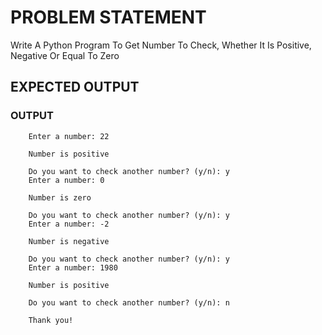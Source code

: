 # PROBLEM STATEMENT

Write A Python Program To Get Number To Check, Whether It Is Positive, Negative Or Equal To Zero 

## EXPECTED OUTPUT

### OUTPUT 
        Enter a number: 22

        Number is positive

        Do you want to check another number? (y/n): y
        Enter a number: 0

        Number is zero

        Do you want to check another number? (y/n): y
        Enter a number: -2

        Number is negative

        Do you want to check another number? (y/n): y
        Enter a number: 1980

        Number is positive

        Do you want to check another number? (y/n): n

        Thank you!
